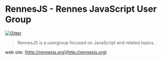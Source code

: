 # RennesJS - Rennes JavaScript User Group

[![Gitter][gitter-image]][gitter-url]

> RennesJS is a usergroup focused on JavaScript and related topics.

web site: [http://rennesjs.org](http://rennesjs.org)

[gitter-image]: https://badges.gitter.im/Join%20Chat.svg
[gitter-url]: https://gitter.im/rennesjs/rennesjs.github.io
